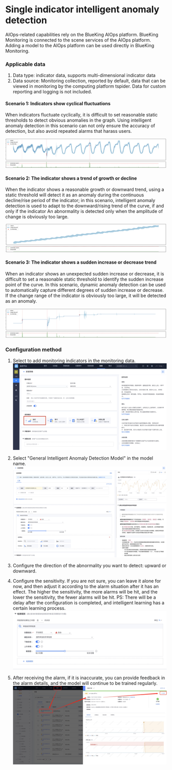 # Single indicator intelligent anomaly detection

AIOps-related capabilities rely on the BlueKing AIOps platform. BlueKing Monitoring is connected to the scene services of the AIOps platform. Adding a model to the AIOps platform can be used directly in BlueKing Monitoring.


### Applicable data

1. Data type: indicator data, supports multi-dimensional indicator data
2. Data source: Monitoring collection, reported by default, data that can be viewed in monitoring by the computing platform tspider. Data for custom reporting and logging is not included.

#### Scenario 1: Indicators show cyclical fluctuations

When indicators fluctuate cyclically, it is difficult to set reasonable static thresholds to detect obvious anomalies in the graph. Using intelligent anomaly detection in this scenario can not only ensure the accuracy of detection, but also avoid repeated alarms that harass users.

![](media/16614289204800.jpg)



#### Scenario 2: The indicator shows a trend of growth or decline

When the indicator shows a reasonable growth or downward trend, using a static threshold will detect it as an anomaly during the continuous decline/rise period of the indicator; in this scenario, intelligent anomaly detection is used to adapt to the downward/rising trend of the curve, if and only if the indicator An abnormality is detected only when the amplitude of change is obviously too large.

![](media/16614289295131.jpg)



#### Scenario 3: The indicator shows a sudden increase or decrease trend

When an indicator shows an unexpected sudden increase or decrease, it is difficult to set a reasonable static threshold to identify the sudden increase point of the curve. In this scenario, dynamic anomaly detection can be used to automatically capture different degrees of sudden increase or decrease. If the change range of the indicator is obviously too large, it will be detected as an anomaly.

![](media/16614289388258.jpg)




### Configuration method

1. Select to add monitoring indicators in the monitoring data.
![](media/16614288675108.jpg)

2. Select "General Intelligent Anomaly Detection Model" in the model name.
![](media/16914642718256.jpg)

3. Configure the direction of the abnormality you want to detect: upward or downward.
4. Configure the sensitivity. If you are not sure, you can leave it alone for now, and then adjust it according to the alarm situation after it has an effect. The higher the sensitivity, the more alarms will be hit, and the lower the sensitivity, the fewer alarms will be hit.
   PS: There will be a delay after the configuration is completed, and intelligent learning has a certain learning process.
![](media/16914641915372.jpg)

5. After receiving the alarm, if it is inaccurate, you can provide feedback in the alarm details, and the model will continue to be trained regularly.
![](media/16614289123180.jpg)